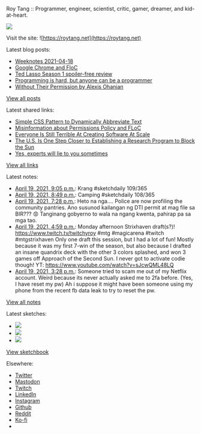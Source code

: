 Roy Tang :: Programmer, engineer, scientist, critic, gamer, dreamer, and kid-at-heart.

![](https://roytang.net/static/img/profile.jpg)

Visit the site: ![https://roytang.net](https://roytang.net)

Latest blog posts:

- [Weeknotes 2021-04-18](https://roytang.net/2021/04/weeknotes-2021-04-18/)
- [Google Chrome and FloC](https://roytang.net/2021/04/chrome-floc/)
- [Ted Lasso Season 1 spoiler-free review](https://roytang.net/2021/04/ted-lasso-s1/)
- [Programming is hard, but anyone can be a programmer](https://roytang.net/2021/04/programming-is-hard/)
- [Without Their Permission by Alexis Ohanian](https://roytang.net/2021/04/without-their-permission/)

[View all posts](https://roytang.net/blog)

Latest shared links:

- [Simple CSS Pattern to Dynamically Abbreviate Text](https://roytang.net/2021/04/simple-css-pattern-to-dynamically-abbreviate-text/)
- [Misinformation about Permissions Policy and FLoC](https://roytang.net/2021/04/misinformation-about-permissions-policy-and-floc/)
- [Everyone Is Still Terrible At Creating Software At Scale](https://roytang.net/2021/04/everyone-is-still-terrible-at-creating-software-at-scale/)
- [The U.S. Is One Step Closer to Establishing a Research Program to Block the Sun](https://roytang.net/2021/04/the-us-is-one-step-closer-to-establishing-a-research-program-to-block-the-sun/)
- [Yes, experts will lie to you sometimes](https://roytang.net/2021/04/yes-experts-will-lie-to-you-sometimes/)

[View all links](https://roytang.net/links)

Latest notes:

- [April 19, 2021, 9:05 p.m.](https://roytang.net/2021/04/1384131035370180608/): Krang #sketchdaily 109/365
- [April 19, 2021, 8:49 p.m.](https://roytang.net/2021/04/1384126935274442755/): Camping #sketchdaily 108/365
- [April 19, 2021, 7:28 p.m.](https://roytang.net/2021/04/1384106575602667524/): Heto na nga.... Police are now profiling the community pantries. Ano susunod kailangan ng DTI permit at mag file sa BIR??? 😡 Tanginang gobyerno to wala na ngang kwenta, pahirap pa sa mga tao.
- [April 19, 2021, 4:59 p.m.](https://roytang.net/2021/04/1384069042672001024/): Monday afternoon Strixhaven draft(s?)! https://www.twitch.tv/twitchyroy #mtg #magicarena #twitch #mtgstrixhaven Only one draft this session, but I had a lot of fun! Mostly because it was my first 7-win of the season, but also because I drafted an insane quandrix deck with the other 3 colors splashed, and won 3 games off Approach of the Second Sun. I never got to activate codie though! YT: https://www.youtube.com/watch?v=sJcwQML48LQ
- [April 19, 2021, 3:28 p.m.](https://roytang.net/2021/04/1384046109945843712/): Someone tried to scam me out of my Netflix account. Weird because its never actually asked me to 2fa before. (Yes, I have reset my pw) Ah i suppose it might have been someone using my phone from the recent fb data leak to try to reset the pw.

[View all notes](https://roytang.net/notes)

Latest sketches:


- ![](https://roytang.net/media/cache/37/96/37960cea249442110cc1e3fd8cfe91d6.jpg)
- ![](https://roytang.net/media/cache/6f/45/6f4555fe69b3d2b7e937a02803975b48.jpg)
- ![](https://roytang.net/media/cache/11/51/11510da715ed845338a2812043addeaa.jpg)

[View sketchbook](https://roytang.net/albums/sketchbook)


Elsewhere:

- [Twitter](https://twitter.com/roytang)
- [Mastodon](https://mastodon.technology/@roytang)
- [Twitch](https://twitch.tv/twitchyroy)
- [LinkedIn](https://www.linkedin.com/in/roytang)
- [Instagram](https://instagram.com/roytang0400)
- [Github](https://github.com/roytang)
- [Reddit](https://reddit.com/u/hungryroy)
- [Ko-fi](https://ko-fi.com/roytang)
- [](mailto:hello@roytang.net)